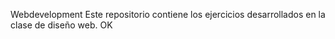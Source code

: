 Webdevelopment
Este repositorio contiene los ejercicios desarrollados en la clase de diseño web. OK

